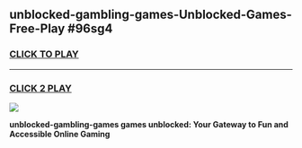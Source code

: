 
## unblocked-gambling-games-Unblocked-Games-Free-Play #96sg4
<h3>
<a href="https://us.freeplayer.one?title=unblocked-gambling-games&ref=9M">CLICK TO PLAY</a></h3>
<hr>

<h3>
<a href="https://us.freeplayer.one?title=unblocked-gambling-games&ref=9M">CLICK 2 PLAY</a>
  
</h3>

<a href="https://us.freeplayer.one?title=unblocked-gambling-games&ref=9M"><img src="https://clearcache.store/games.png"></a>


**unblocked-gambling-games games unblocked: Your Gateway to Fun and Accessible Online Gaming**
